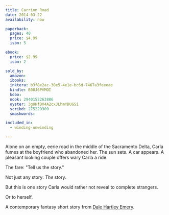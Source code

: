 ```yaml
---
title: Carrion Road
date: 2014-03-22
availability: now

paperback:
  pages: 40
  price: $4.99
  isbn: 5

ebook:
  price: $2.99
  isbn: 2

sold_by:
  amazon:
  ibooks:
  inktera: b3f8e2ac-30e5-4e1e-bc6d-7467a3feeeae
  kindle: B00J6PVMOI
  kobo:
  nook: 2940152263886
  oyster: 3gUHfDV4A2cxJLhmYDUGSi
  scribd: 275229309
  smashwords:

included_in:
  - winding-unwinding

---
```


Alone on an empty, eerie road
in the middle of the Sacramento Delta,
Carla fumes at the boyfriend who abandoned her.
The sun sets.
A car appears.
A pleasant looking couple offers wary Carla a ride.

The fare: "Tell us the story."

Not just any story: *The* story.

But this is one story
Carla would rather not reveal to complete strangers.

Or to herself.

A contemporary fantasy short story
from [Dale Hartley Emery](http://dalehartleyemery.com).
